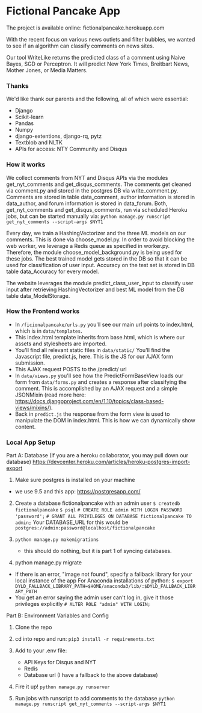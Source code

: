 # Fictional Pancake App
The project is available online:
fictionalpancake.herokuapp.com

With the recent focus on various news outlets and filter bubbles, we wanted to see if an algorithm can classify comments on news sites.

Our tool WriteLike returns the predicted class of a comment using Naive Bayes, SGD or Perceptron. It will predict New York Times, Breitbart News, Mother Jones, or Media Matters.

### Thanks
We'd like thank our parents and the following, all of which were
essential:
- Django
- Scikit-learn
- Pandas
- Numpy
- django-extentions, django-rq, pytz
- Textblob and NLTK
- APIs for access: NTY Community and Disqus

### How it works
We collect comments from NYT and Disqus APIs via the modules get_nyt_comments and get_disqus_comments. The comments get cleaned
via comment.py and stored in the postgres DB via write_comment.py. Comments are stored in table data_comment, author information is stored in data_author, and forum information is stored in data_forum.
Both, get_nyt_comments and get_disqus_comments, run via scheduled Heroku jobs, but can be started manually via:
`python manage.py runscript get_nyt_comments --script-args $NYT1`

Every day, we train a HashingVectorizer and the three ML models on our comments. This is done via choose_model.py. In order to avoid blocking the web worker, we leverage a Redis queue as specified in worker.py. Therefore, the module choose_model_background.py is being used for these jobs. The best trained model gets stored in the DB so that it can be used for classification of user input. Accuracy on the test set is stored in DB table data_Accuracy for every model.

The website leverages the module predict_class_user_input to classify user input after retrieving HashingVectorizer and best ML model from the DB table data_ModelStorage.

### How the Frontend works
  - In `/ficionalpancake/urls.py` you'll see our main url points to index.html, which is in `data/templates`.
  - This index.html template inherits from base.html, which is where our assets and stylesheets are imported.
  - You'll find all relevant static files in `data/static/` You'll find the Javascript file, predict.js, here. This is the JS for our AJAX form submission.
  - This AJAX request POSTS to the /predict/ url
  - In `data/views.py` you'll see how the PredictFormBaseView loads our form from `data/forms.py` and creates a response after classifying the comment.
  This is accomplished by an AJAX request and a simple JSONMixin (read more here: https://docs.djangoproject.com/en/1.10/topics/class-based-views/mixins/).
  - Back in `predict.js` the response from the form view is used to manipulate the DOM in index.html. This is how we can dynamically show content.

### Local App Setup

Part A: Database
(If you are a heroku collaborator, you may pull down our database)
https://devcenter.heroku.com/articles/heroku-postgres-import-export

1) Make sure postgres is installed on your machine
  - we use 9.5 and this app: https://postgresapp.com/

2) Create a database fictionalpancake with an admin user
  `$ createdb fictionalpancake`
  `$ psql`
  `# CREATE ROLE admin WITH LOGIN PASSWORD 'password';`
  `# GRANT ALL PRIVILEGES ON DATABASE fictionalpancake TO admin;`
  Your DATABASE_URL for this would be
  `postgres://admin:password@localhost/fictionalpancake`

3) `python manage.py makemigrations`
    - this should do nothing, but it is part 1 of syncing databases.

4) python manage.py migrate
  - If there is an error, "image not found", specify a fallback library for
    your local instance of the app
    For Anaconda installations of python:
    `$ export DYLD_FALLBACK_LIBRARY_PATH=$HOME/anaconda3/lib/:$DYLD_FALLBACK_LIBRARY_PATH`
  - You get an error saying the admin user can't log in, give it those privileges explicitly
    `# ALTER ROLE "admin" WITH LOGIN;`

Part B: Environment Variables and Config
1) Clone the repo
2) cd into repo and run: `pip3 install -r requirements.txt`
3) Add to your .env file:
    - API Keys for Disqus and NYT
    - Redis
    - Database url (I have a fallback to the above database)

4) Fire it up!
  `python manage.py runserver`

5) Run jobs with runscript to add comments to the database
  `python manage.py runscript get_nyt_comments --script-args $NYT1`
